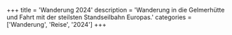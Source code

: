 +++
title = 'Wanderung 2024'
description = 'Wanderung in die Gelmerhütte und Fahrt mit der steilsten Standseilbahn Europas.'
categories = ['Wanderung', 'Reise', '2024']
+++